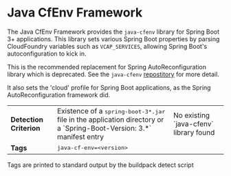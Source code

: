 # Java CfEnv Framework
The Java CfEnv Framework provides the `java-cfenv` library for Spring Boot 3+ applications. This library sets various Spring Boot properties by parsing CloudFoundry variables such as `VCAP_SERVICES`, allowing Spring Boot's autoconfiguration to kick in. 

This is the recommended replacement for Spring AutoReconfiguration library which is deprecated. See the `java-cfenv` <a href="https://github.com/pivotal-cf/java-cfenv">repostitory</a> for more detail.

It also sets the 'cloud' profile for Spring Boot applications, as the Spring AutoReconfiguration framework did.

<table>
  <tr>
    <td><strong>Detection Criterion</strong></td>
    <td>Existence of a <tt>spring-boot-3*.jar</tt> file in the application directory or a `Spring-Boot-Version: 3.*` manifest entry</td>
    <td>No existing `java-cfenv` library found</td>
  </tr>
  <tr>
    <td><strong>Tags</strong></td>
    <td><tt>java-cf-env=&lt;version&gt;</tt></td>
  </tr>
</table>
Tags are printed to standard output by the buildpack detect script
